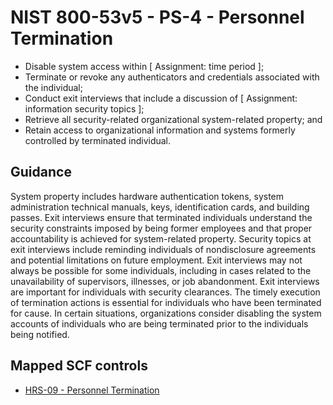 # NIST 800-53v5 - PS-4 - Personnel Termination
- Disable system access within \[ Assignment: time period \];
- Terminate or revoke any authenticators and credentials associated with the individual;
- Conduct exit interviews that include a discussion of \[ Assignment: information security topics \];
- Retrieve all security-related organizational system-related property; and
- Retain access to organizational information and systems formerly controlled by terminated individual.
## Guidance
System property includes hardware authentication tokens, system administration technical manuals, keys, identification cards, and building passes. Exit interviews ensure that terminated individuals understand the security constraints imposed by being former employees and that proper accountability is achieved for system-related property. Security topics at exit interviews include reminding individuals of nondisclosure agreements and potential limitations on future employment. Exit interviews may not always be possible for some individuals, including in cases related to the unavailability of supervisors, illnesses, or job abandonment. Exit interviews are important for individuals with security clearances. The timely execution of termination actions is essential for individuals who have been terminated for cause. In certain situations, organizations consider disabling the system accounts of individuals who are being terminated prior to the individuals being notified.
## Mapped SCF controls
- [HRS-09 - Personnel Termination](../scf/hrs-09-personneltermination.md)